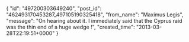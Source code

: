  {
   "id": "497200303649240",
   "post_id": "462493170453287_497105190325418",
   "from_name": "Maximus Legis",
   "message": "On hearing about it. I immediately said that the Cyprus raid was the thin end of a huge wedge !",
   "created_time": "2013-03-28T22:19:51+0000"
 }
